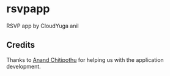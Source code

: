# rsvpapp
RSVP app by CloudYuga anil

## Credits
Thanks to [Anand Chitipothu](https://twitter.com/anandology) for helping us with the application development. 
